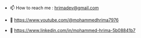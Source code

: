 - 📫 How to reach me : hrimadev@gmail.com <br /> <br />
- :red_circle: https://www.youtube.com/@mohammedhrima7976 <br /> <br />
- :briefcase: https://www.linkedin.com/in/mohammed-hrima-5b08841b7 <br /> <br />
